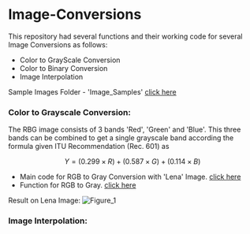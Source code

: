 # Image-Conversions
This repository had several functions and their working code 
for several Image Conversions as follows:

- Color to GrayScale Conversion
- Color to Binary Conversion
- Image Interpolation

Sample Images Folder - 'Image_Samples' [click here](Image_Samples)

### Color to Grayscale Conversion:
The RBG image consists of 3 bands 'Red', 'Green' and 'Blue'. This
three bands can be combined to get a single grayscale band
according the formula given ITU Recommendation (Rec. 601) as

$$ Y = (0.299 \times R) + (0.587 \times G) + (0.114 \times B) $$

- Main code for RGB to Gray Conversion with 'Lena' Image. [click here](main_grayscale.py)
- Function for RGB to Gray. [click here](image_grayscale.py)

Result on Lena Image:
![Figure_1](https://user-images.githubusercontent.com/47363228/186481544-500a86e6-6053-4f9e-afa9-91f7264c2686.png)


### Image Interpolation:
